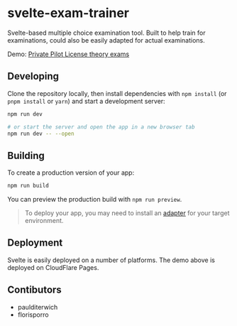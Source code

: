 # svelte-exam-trainer

Svelte-based multiple choice examination tool. Built to help train for examinations, could also be easily adapted for actual examinations.

Demo: [Private Pilot License theory exams](https://ppl-exam-trainer.pages.dev/)

## Developing

Clone the repository locally, then install dependencies with `npm install` (or `pnpm install` or `yarn`) and start a development server:

```bash
npm run dev

# or start the server and open the app in a new browser tab
npm run dev -- --open
```

## Building

To create a production version of your app:

```bash
npm run build
```

You can preview the production build with `npm run preview`.

> To deploy your app, you may need to install an [adapter](https://kit.svelte.dev/docs/adapters) for your target environment.

## Deployment

Svelte is easily deployed on a number of platforms. The demo above is deployed on CloudFlare Pages.

## Contibutors

 - paulditerwich
 - florisporro
